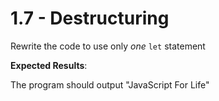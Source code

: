 # 1.7 - Destructuring

Rewrite the code to use only _one_ `let` statement

**Expected Results**:

The program should output "JavaScript For Life" 

